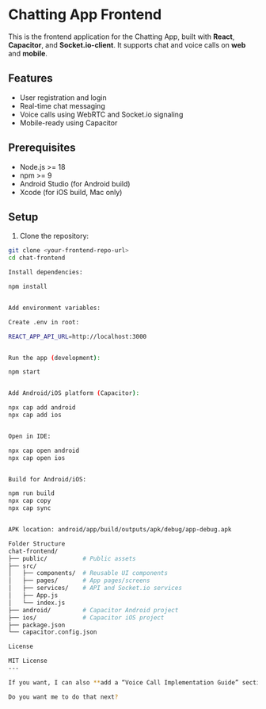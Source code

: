 # Chatting App Frontend

This is the frontend application for the Chatting App, built with **React**, **Capacitor**, and **Socket.io-client**. It supports chat and voice calls on **web** and **mobile**.

## Features

- User registration and login
- Real-time chat messaging
- Voice calls using WebRTC and Socket.io signaling
- Mobile-ready using Capacitor

## Prerequisites

- Node.js >= 18
- npm >= 9
- Android Studio (for Android build)
- Xcode (for iOS build, Mac only)

## Setup

1. Clone the repository:

```bash
git clone <your-frontend-repo-url>
cd chat-frontend

Install dependencies:

npm install


Add environment variables:

Create .env in root:

REACT_APP_API_URL=http://localhost:3000


Run the app (development):

npm start


Add Android/iOS platform (Capacitor):

npx cap add android
npx cap add ios


Open in IDE:

npx cap open android
npx cap open ios


Build for Android/iOS:

npm run build
npx cap copy
npx cap sync


APK location: android/app/build/outputs/apk/debug/app-debug.apk

Folder Structure
chat-frontend/
├── public/          # Public assets
├── src/
│   ├── components/  # Reusable UI components
│   ├── pages/       # App pages/screens
│   ├── services/    # API and Socket.io services
│   ├── App.js
│   └── index.js
├── android/         # Capacitor Android project
├── ios/             # Capacitor iOS project
├── package.json
└── capacitor.config.json

License

MIT License
---

If you want, I can also **add a “Voice Call Implementation Guide” section** in both READMEs so anyone cloning your repo knows **exactly how to test chat + voice calls** end-to-end.  

Do you want me to do that next?

